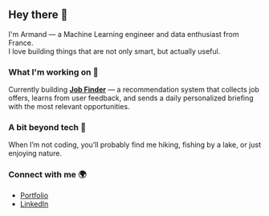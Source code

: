 ## Hey there 👋

I'm Armand — a Machine Learning engineer and data enthusiast from France.  
I love building things that are not only smart, but actually useful. 

### What I'm working on 🔭
Currently building [**Job Finder**](https://github.com/armandmasseaugit/job_finder) — a recommendation system that collects job offers, learns from user feedback, and sends a daily personalized briefing with the most relevant opportunities.  

### A bit beyond tech 🎣
When I’m not coding, you’ll probably find me hiking, fishing by a lake, or just enjoying nature.

### Connect with me 🌍
- [Portfolio](https://armandmasseaugit.github.io/portfolio/)  
- [LinkedIn](https://www.linkedin.com/in/armand-masseau/)  
